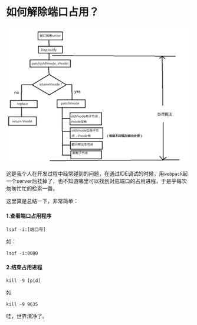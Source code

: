 # 如何解除端口占用？

![](../.gitbook/assets/image%20%28163%29.png)

这是我个人在开发过程中经常碰到的问题，在通过IDE调试的时候，用`webpack`起一个server后挂掉了，也不知道哪里可以找到对应端口的占用进程，于是乎每次匆匆忙忙的检索一番。

这里算是总结一下，非常简单：

#### 1.查看端口占用程序

```text
lsof -i:[端口号]
```

如：

```text
lsof -i:8080
```

#### 2.结束占用进程

```text
kill -9 [pid]
```

如

```text
kill -9 9635
```

哇，世界清净了。

